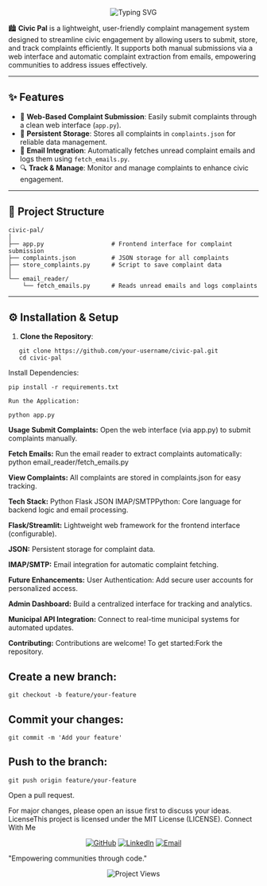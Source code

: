 <p align="center">
  <img src="https://readme-typing-svg.herokuapp.com?font=Fira+Code&size=28&pause=1000&color=41E0E8&center=true&vCenter=true&width=500&repeat=true&lines=Civic+Pal;+Complaint+Management+System&speed=80" alt="Typing SVG" />
</p>

🏙️ **Civic Pal** is a lightweight, user-friendly complaint management system designed to streamline civic engagement by allowing users to submit, store, and track complaints efficiently. It supports both manual submissions via a web interface and automatic complaint extraction from emails, empowering communities to address issues effectively.

---

## ✨ Features

- 📝 **Web-Based Complaint Submission**: Easily submit complaints through a clean web interface (`app.py`).  
- 📂 **Persistent Storage**: Stores all complaints in `complaints.json` for reliable data management.  
- 📧 **Email Integration**: Automatically fetches unread complaint emails and logs them using `fetch_emails.py`.  
- 🔍 **Track & Manage**: Monitor and manage complaints to enhance civic engagement.

---

## 📁 Project Structure
```
civic-pal/
│
├── app.py                   # Frontend interface for complaint submission
├── complaints.json          # JSON storage for all complaints
├── store_complaints.py      # Script to save complaint data
│
└── email_reader/
    └── fetch_emails.py      # Reads unread emails and logs complaints
```
---

## ⚙️ Installation & Setup

1. **Clone the Repository**:
```
   git clone https://github.com/your-username/civic-pal.git
   cd civic-pal
```
Install Dependencies:
```
pip install -r requirements.txt

Run the Application:

python app.py
```

**Usage Submit Complaints:** Open the web interface (via app.py) to submit complaints manually. 

**Fetch Emails:** Run the email reader to extract complaints automatically:
python email_reader/fetch_emails.py

**View Complaints:** All complaints are stored in complaints.json for easy tracking.

**Tech Stack:** Python Flask JSON IMAP/SMTPPython: Core language for backend logic and email processing.  

**Flask/Streamlit:** Lightweight web framework for the frontend interface (configurable).  

**JSON:** Persistent storage for complaint data.  

**IMAP/SMTP:** Email integration for automatic complaint fetching.

**Future Enhancements:** User Authentication: Add secure user accounts for personalized access. 

**Admin Dashboard:** Build a centralized interface for tracking and analytics.  

**Municipal API Integration:** Connect to real-time municipal systems for automated updates.

**Contributing:** Contributions are welcome! To get started:Fork the repository.

## Create a new branch:
```
git checkout -b feature/your-feature
```
## Commit your changes:
```
git commit -m 'Add your feature'
```
## Push to the branch:
```
git push origin feature/your-feature
```
Open a pull request.

For major changes, please open an issue first to discuss your ideas. LicenseThis project is licensed under the MIT License (LICENSE). Connect With Me<p align="center">
  <a href="https://github.com/kamilsiu"><img src="https://img.shields.io/badge/-GitHub-181717?style=for-the-badge&logo=github" alt="GitHub"></a>
  <a href="https://www.linkedin.com/in/kamil-nissar-348145252/"><img src="https://img.shields.io/badge/-LinkedIn-0A66C2?style=for-the-badge&logo=linkedin" alt="LinkedIn"></a>
  <a href="mailto:kamilnissarzarga29@gmail.com"><img src="https://img.shields.io/badge/-Email-D14836?style=for-the-badge&logo=gmail" alt="Email"></a>
</p>

 "Empowering communities through code."
<p align="center">
  <img src="https://komarev.com/ghpvc/?username=your-username&color=blue" alt="Project Views" />
</p>


